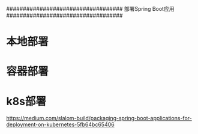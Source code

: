 ###################################
部署Spring Boot应用
###################################

本地部署
============


容器部署
============

k8s部署
============
https://medium.com/slalom-build/packaging-spring-boot-applications-for-deployment-on-kubernetes-5fb64bc65406